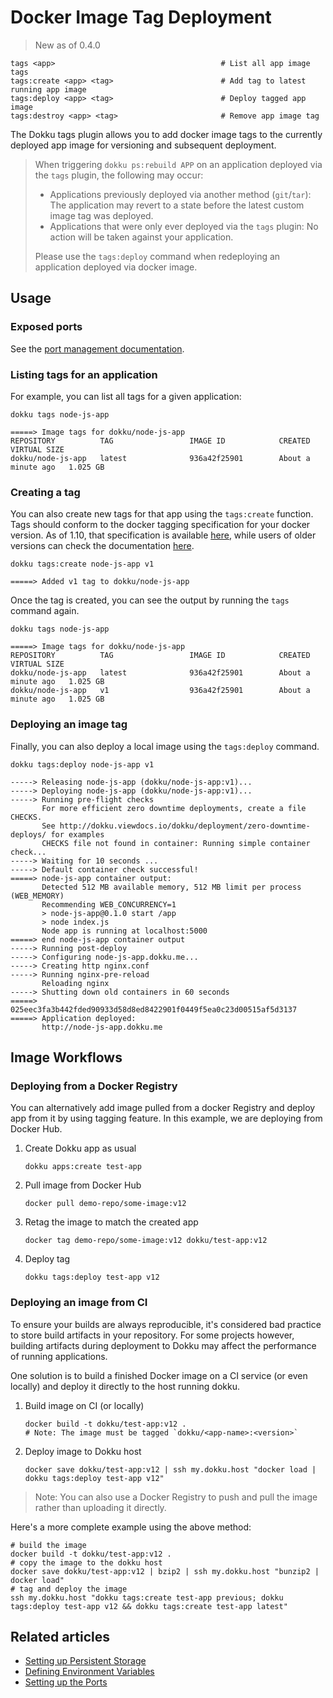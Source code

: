 # Docker Image Tag Deployment

> New as of 0.4.0

```
tags <app>                                     # List all app image tags
tags:create <app> <tag>                        # Add tag to latest running app image
tags:deploy <app> <tag>                        # Deploy tagged app image
tags:destroy <app> <tag>                       # Remove app image tag
```

The Dokku tags plugin allows you to add docker image tags to the currently deployed app image for versioning and subsequent deployment.

> When triggering `dokku ps:rebuild APP` on an application deployed via the `tags` plugin, the following may occur:
>
> - Applications previously deployed via another method (`git`/`tar`): The application may revert to a state before the latest custom image tag was deployed.
> - Applications that were only ever deployed via the `tags` plugin: No action will be taken against your application.
>
> Please use the `tags:deploy` command when redeploying an application deployed via docker image.

## Usage

### Exposed ports

See the [port management documentation](/docs/advanced-usage/port-management.md).

### Listing tags for an application

For example, you can list all tags for a given application:

```shell
dokku tags node-js-app
```

```
=====> Image tags for dokku/node-js-app
REPOSITORY          TAG                 IMAGE ID            CREATED              VIRTUAL SIZE
dokku/node-js-app   latest              936a42f25901        About a minute ago   1.025 GB
```

### Creating a tag

You can also create new tags for that app using the `tags:create` function. Tags should conform to the docker tagging specification for your docker version. As of 1.10, that specification is available [here](https://github.com/docker/docker/blob/master/image/spec/v1.1.md), while users of older versions can check the documentation [here](https://github.com/docker/docker/blob/master/image/spec/v1.md).

```shell
dokku tags:create node-js-app v1
```

```
=====> Added v1 tag to dokku/node-js-app
```

Once the tag is created, you can see the output by running the `tags` command again.

```shell
dokku tags node-js-app
```

```
=====> Image tags for dokku/node-js-app
REPOSITORY          TAG                 IMAGE ID            CREATED              VIRTUAL SIZE
dokku/node-js-app   latest              936a42f25901        About a minute ago   1.025 GB
dokku/node-js-app   v1                  936a42f25901        About a minute ago   1.025 GB
```

### Deploying an image tag

Finally, you can also deploy a local image using the `tags:deploy` command.

```shell
dokku tags:deploy node-js-app v1
```

```
-----> Releasing node-js-app (dokku/node-js-app:v1)...
-----> Deploying node-js-app (dokku/node-js-app:v1)...
-----> Running pre-flight checks
       For more efficient zero downtime deployments, create a file CHECKS.
       See http://dokku.viewdocs.io/dokku/deployment/zero-downtime-deploys/ for examples
       CHECKS file not found in container: Running simple container check...
-----> Waiting for 10 seconds ...
-----> Default container check successful!
=====> node-js-app container output:
       Detected 512 MB available memory, 512 MB limit per process (WEB_MEMORY)
       Recommending WEB_CONCURRENCY=1
       > node-js-app@0.1.0 start /app
       > node index.js
       Node app is running at localhost:5000
=====> end node-js-app container output
-----> Running post-deploy
-----> Configuring node-js-app.dokku.me...
-----> Creating http nginx.conf
-----> Running nginx-pre-reload
       Reloading nginx
-----> Shutting down old containers in 60 seconds
=====> 025eec3fa3b442fded90933d58d8ed8422901f0449f5ea0c23d00515af5d3137
=====> Application deployed:
       http://node-js-app.dokku.me
```

## Image Workflows

### Deploying from a Docker Registry

You can alternatively add image pulled from a docker Registry and deploy app from it by using tagging feature. In this example, we are deploying from Docker Hub.

1. Create Dokku app as usual

    ```shell
    dokku apps:create test-app
    ```

2. Pull image from Docker Hub

    ```shell
    docker pull demo-repo/some-image:v12
    ```

3. Retag the image to match the created app

    ```shell
    docker tag demo-repo/some-image:v12 dokku/test-app:v12
    ```

4. Deploy tag

    ```shell
    dokku tags:deploy test-app v12
    ```

### Deploying an image from CI

To ensure your builds are always reproducible, it's considered bad practice to store build
artifacts in your repository. For some projects however, building artifacts during deployment
to Dokku may affect the performance of running applications.

One solution is to build a finished Docker image on a CI service (or even locally) and deploy
it directly to the host running dokku.

1. Build image on CI (or locally)

    ```shell
    docker build -t dokku/test-app:v12 .
    # Note: The image must be tagged `dokku/<app-name>:<version>`
    ```

2. Deploy image to Dokku host

    ```shell
    docker save dokku/test-app:v12 | ssh my.dokku.host "docker load | dokku tags:deploy test-app v12"
    ```

> Note: You can also use a Docker Registry to push and pull
> the image rather than uploading it directly.

Here's a more complete example using the above method:

```shell
# build the image
docker build -t dokku/test-app:v12 .
# copy the image to the dokku host
docker save dokku/test-app:v12 | bzip2 | ssh my.dokku.host "bunzip2 | docker load"
# tag and deploy the image
ssh my.dokku.host "dokku tags:create test-app previous; dokku tags:deploy test-app v12 && dokku tags:create test-app latest"
```

## Related articles
- [Setting up Persistent Storage](/docs/advanced-usage/persistent-storage.md)
- [Defining Environment Variables](/docs/configuration/environment-variables.md)
- [Setting up the Ports](/docs/advanced-usage/proxy-management.md)
